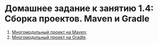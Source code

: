 # Домашнее задание к занятию 1.4: Сборка проектов. Maven и Gradle

1. [Многомодульный проект на Maven](./task1);
2. [Многомодульный проект на Gradle](./task2).